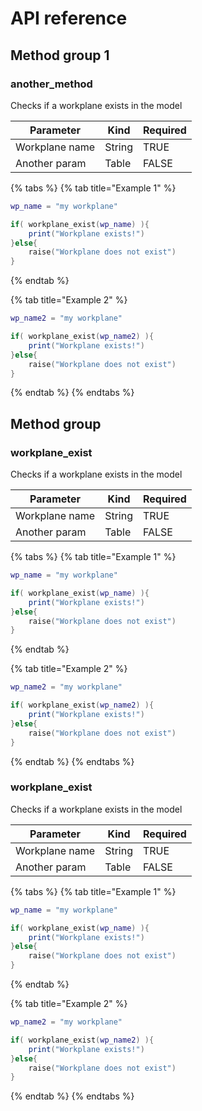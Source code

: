 # API reference

## Method group 1

### another\_method

Checks if a workplane exists in the model

| **Parameter** | **Kind** | **Required** |
| --- | --- | --- |
| Workplane name | String | TRUE |
| Another param | Table | FALSE |

{% tabs %}
{% tab title="Example 1" %}
```lua
wp_name = "my workplane"

if( workplane_exist(wp_name) ){
    print("Workplane exists!")
}else{
    raise("Workplane does not exist")
}
```
{% endtab %}

{% tab title="Example 2" %}
```lua
wp_name2 = "my workplane"

if( workplane_exist(wp_name2) ){
    print("Workplane exists!")
}else{
    raise("Workplane does not exist")
}
```
{% endtab %}
{% endtabs %}

## Method group

### workplane\_exist

Checks if a workplane exists in the model

| **Parameter** | **Kind** | **Required** |
| --- | --- | --- |
| Workplane name | String | TRUE |
| Another param | Table | FALSE |

{% tabs %}
{% tab title="Example 1" %}
```lua
wp_name = "my workplane"

if( workplane_exist(wp_name) ){
    print("Workplane exists!")
}else{
    raise("Workplane does not exist")
}
```
{% endtab %}

{% tab title="Example 2" %}
```lua
wp_name2 = "my workplane"

if( workplane_exist(wp_name2) ){
    print("Workplane exists!")
}else{
    raise("Workplane does not exist")
}
```
{% endtab %}
{% endtabs %}

### workplane\_exist

Checks if a workplane exists in the model

| **Parameter** | **Kind** | **Required** |
| --- | --- | --- |
| Workplane name | String | TRUE |
| Another param | Table | FALSE |

{% tabs %}
{% tab title="Example 1" %}
```lua
wp_name = "my workplane"

if( workplane_exist(wp_name) ){
    print("Workplane exists!")
}else{
    raise("Workplane does not exist")
}
```
{% endtab %}

{% tab title="Example 2" %}
```lua
wp_name2 = "my workplane"

if( workplane_exist(wp_name2) ){
    print("Workplane exists!")
}else{
    raise("Workplane does not exist")
}
```
{% endtab %}
{% endtabs %}

